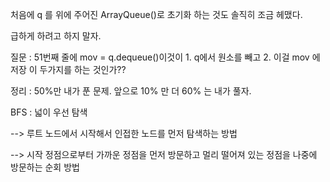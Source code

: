
처음에 q 를 위에 주어진 ArrayQueue()로 초기화 하는 것도 솔직히 조금 헤맸다.

급하게 하려고 하지 말자.

질문 : 51번째 줄에  mov = q.dequeue()이것이 
                       1. q에서 원소를 빼고
                       2. 이걸 mov 에 저장
                       이 두가지를 하는 것인가??
                       
정리 : 50%만 내가 푼 문제.  앞으로 10% 만 더  60% 는 내가 풀자.

BFS : 넓이 우선 탐색 

--> 루트 노드에서 시작해서 인접한 노드를 먼저 탐색하는 방법

--> 시작 정점으로부터 가까운 정점을 먼저 방문하고 
멀리 떨어져 있는 정점을 나중에 방문하는 순회 방법 
                       
